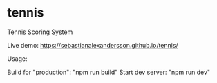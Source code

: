 # tennis
Tennis Scoring System

Live demo: https://sebastianalexandersson.github.io/tennis/

Usage:

Build for "production": "npm run build"
Start dev server: "npm run dev"
